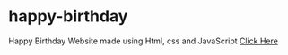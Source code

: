 # happy-birthday
Happy Birthday Website made using Html, css and JavaScript
<a href="https://hoanghuyduc.com/happy-birthday-me" target="blank">Click Here</a>
